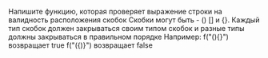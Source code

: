 Напишите функцию, которая проверяет выражение строки на валидность расположения скобок
Скобки могут быть - () [] и {}.
Каждый тип скобок должен закрываться своим типом скобок и разные типы должны закрываться в правильном порядке
Например:
f("(){}") возвращает true
f("({)}") возвращает false